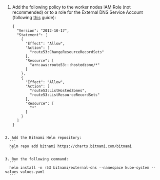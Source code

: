 1. Add the following policy to the worker nodes IAM Role (not recommended) or to a role for the External DNS Service Account (following [this](https://docs.aws.amazon.com/eks/latest/userguide/create-service-account-iam-policy-and-role.html) guide):
    ```
    {
      "Version": "2012-10-17",
      "Statement": [
        {
          "Effect": "Allow",
          "Action": [
            "route53:ChangeResourceRecordSets"
          ],
          "Resource": [
            "arn:aws:route53:::hostedzone/*"
          ]
        },
        {
          "Effect": "Allow",
          "Action": [
            "route53:ListHostedZones",
            "route53:ListResourceRecordSets"
          ],
          "Resource": [
            "*"
          ]
        }
      ]
    }
  ```

2. Add the Bitnami Helm repository:
    ```
    helm repo add bitnami https://charts.bitnami.com/bitnami
    ```

3. Run the following command:
    ```
    helm install -n r53 bitnami/external-dns --namespace kube-system --values values.yaml
    ```
